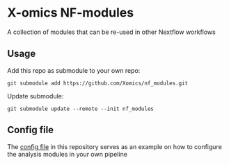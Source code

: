 # X-omics NF-modules

A collection of modules that can be re-used in other Nextflow workflows

## Usage

Add this repo as submodule to your own repo:
```
git submodule add https://github.com/Xomics/nf_modules.git
```

Update submodule:
```
git submodule update --remote --init nf_modules
```

## Config file

The [config file](nextflow.config) in this repository serves as an example on how to configure the analysis modules in your own pipeline